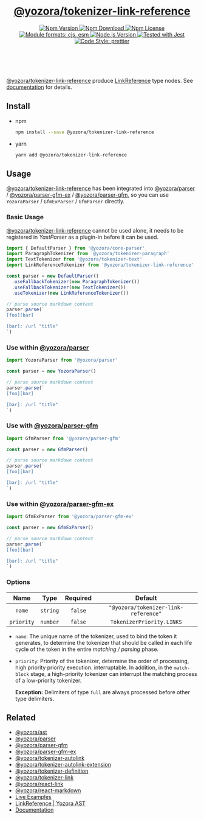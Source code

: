 <!-- :begin use tokenizer/banner -->

<header>
  <h1 align="center">
    <a href="https://github.com/yozorajs/yozora/tree/v2.3.4/tokenizers/link-reference#readme">@yozora/tokenizer-link-reference</a>
  </h1>
  <div align="center">
    <a href="https://www.npmjs.com/package/@yozora/tokenizer-link-reference">
      <img
        alt="Npm Version"
        src="https://img.shields.io/npm/v/@yozora/tokenizer-link-reference.svg"
      />
    </a>
    <a href="https://www.npmjs.com/package/@yozora/tokenizer-link-reference">
      <img
        alt="Npm Download"
        src="https://img.shields.io/npm/dm/@yozora/tokenizer-link-reference.svg"
      />
    </a>
    <a href="https://www.npmjs.com/package/@yozora/tokenizer-link-reference">
      <img
        alt="Npm License"
        src="https://img.shields.io/npm/l/@yozora/tokenizer-link-reference.svg"
      />
    </a>
    <a href="#install">
      <img
        alt="Module formats: cjs, esm"
        src="https://img.shields.io/badge/module_formats-cjs%2C%20esm-green.svg"
      />
    </a>
    <a href="https://github.com/nodejs/node">
      <img
        alt="Node.js Version"
        src="https://img.shields.io/node/v/@yozora/tokenizer-link-reference"
      />
    </a>
    <a href="https://github.com/facebook/jest">
      <img
        alt="Tested with Jest"
        src="https://img.shields.io/badge/tested_with-jest-9c465e.svg"
      />
    </a>
    <a href="https://github.com/prettier/prettier">
      <img
        alt="Code Style: prettier"
        src="https://img.shields.io/badge/code_style-prettier-ff69b4.svg?style=flat-square"
      />
    </a>
  </div>
</header>
<br/>

<!-- :end -->

[@yozora/tokenizer-link-reference] produce [LinkReference][node-type] type nodes. See
[documentation][docpage] for details.

<!-- :begin use tokenizer/usage -->

## Install

- npm

  ```bash
  npm install --save @yozora/tokenizer-link-reference
  ```

- yarn

  ```bash
  yarn add @yozora/tokenizer-link-reference
  ```

## Usage

[@yozora/tokenizer-link-reference][] has been integrated into [@yozora/parser][] /
[@yozora/parser-gfm-ex][] / [@yozora/parser-gfm][], so you can use `YozoraParser` / `GfmExParser` /
`GfmParser` directly.

### Basic Usage

[@yozora/tokenizer-link-reference][] cannot be used alone, it needs to be registered in _YastParser_
as a plugin-in before it can be used.

```typescript {4,9}
import { DefaultParser } from '@yozora/core-parser'
import ParagraphTokenizer from '@yozora/tokenizer-paragraph'
import TextTokenizer from '@yozora/tokenizer-text'
import LinkReferenceTokenizer from '@yozora/tokenizer-link-reference'

const parser = new DefaultParser()
  .useFallbackTokenizer(new ParagraphTokenizer())
  .useFallbackTokenizer(new TextTokenizer())
  .useTokenizer(new LinkReferenceTokenizer())

// parse source markdown content
parser.parse(`
[foo][bar]

[bar]: /url "title"
`)
```

### Use within [@yozora/parser][]

```typescript
import YozoraParser from '@yozora/parser'

const parser = new YozoraParser()

// parse source markdown content
parser.parse(`
[foo][bar]

[bar]: /url "title"
`)
```

### Use with [@yozora/parser-gfm][]

```typescript
import GfmParser from '@yozora/parser-gfm'

const parser = new GfmParser()

// parse source markdown content
parser.parse(`
[foo][bar]

[bar]: /url "title"
`)
```

### Use within [@yozora/parser-gfm-ex][]

```typescript
import GfmExParser from '@yozora/parser-gfm-ex'

const parser = new GfmExParser()

// parse source markdown content
parser.parse(`
[foo][bar]

[bar]: /url "title"
`)
```

### Options

|    Name    |   Type   | Required |               Default                |
| :--------: | :------: | :------: | :----------------------------------: |
|   `name`   | `string` | `false`  | `"@yozora/tokenizer-link-reference"` |
| `priority` | `number` | `false`  |      `TokenizerPriority.LINKS`       |

- `name`: The unique name of the tokenizer, used to bind the token it generates, to determine the
  tokenizer that should be called in each life cycle of the token in the entire _matching / parsing_
  phase.

- `priority`: Priority of the tokenizer, determine the order of processing, high priority priority
  execution. interruptable. In addition, in the `match-block` stage, a high-priority tokenizer can
  interrupt the matching process of a low-priority tokenizer.

  **Exception:** Delimiters of type `full` are always processed before other type delimiters.

<!-- :end -->

## Related

- [@yozora/ast][]
- [@yozora/parser][]
- [@yozora/parser-gfm][]
- [@yozora/parser-gfm-ex][]
- [@yozora/tokenizer-autolink][]
- [@yozora/tokenizer-autolink-extension][]
- [@yozora/tokenizer-definition][]
- [@yozora/tokenizer-link][]
- [@yozora/react-link][]
- [@yozora/react-markdown][]
- [Live Examples][live-examples]
- [LinkReference | Yozora AST][node-type]
- [Documentation][docpage]

[node-type]: http://yozora.guanghechen.com/docs/package/ast#linkReference

<!-- :begin use tokenizer/definitions -->

[live-examples]: https://yozora.guanghechen.com/docs/package/tokenizer-link-reference#live-examples
[docpage]: https://yozora.guanghechen.com/docs/package/tokenizer-link-reference
[homepage]: https://github.com/yozorajs/yozora/tree/v2.3.4/tokenizers/link-reference#readme
[gfm-spec]: https://github.github.com/gfm
[mdast-homepage]: https://github.com/syntax-tree/mdast
[@yozora/ast]: https://github.com/yozorajs/yozora/tree/v2.3.4/packages/ast#readme
[@yozora/ast-util]: https://github.com/yozorajs/yozora/tree/v2.3.4/packages/ast-util#readme
[@yozora/character]: https://github.com/yozorajs/yozora/tree/v2.3.4/packages/character#readme
[@yozora/eslint-config]:
  https://github.com/yozorajs/yozora/tree/release-2.x.x/packages/eslint-config#readme
[@yozora/core-parser]: https://github.com/yozorajs/yozora/tree/v2.3.4/packages/core-parser#readme
[@yozora/core-tokenizer]:
  https://github.com/yozorajs/yozora/tree/v2.3.4/packages/core-tokenizer#readme
[@yozora/invariant]: https://github.com/yozorajs/yozora/tree/v2.3.4/packages/invariant#readme
[@yozora/jest-for-tokenizer]:
  https://github.com/yozorajs/yozora/tree/release-2.x.x/packages/jest-for-tokenizer#readme
[@yozora/parser]: https://github.com/yozorajs/yozora/tree/v2.3.4/packages/parser#readme
[@yozora/parser-gfm]: https://github.com/yozorajs/yozora/tree/v2.3.4/packages/parser-gfm#readme
[@yozora/parser-gfm-ex]:
  https://github.com/yozorajs/yozora/tree/v2.3.4/packages/parser-gfm-ex#readme
[@yozora/template-tokenizer]:
  https://github.com/yozorajs/yozora/tree/release-2.x.x/packages/template-tokenizer#readme
[@yozora/tokenizer-admonition]:
  https://github.com/yozorajs/yozora/tree/v2.3.4/tokenizers/admonition#readme
[@yozora/tokenizer-autolink]:
  https://github.com/yozorajs/yozora/tree/v2.3.4/tokenizers/autolink#readme
[@yozora/tokenizer-autolink-extension]:
  https://github.com/yozorajs/yozora/tree/v2.3.4/tokenizers/autolink-extension#readme
[@yozora/tokenizer-blockquote]:
  https://github.com/yozorajs/yozora/tree/v2.3.4/tokenizers/blockquote#readme
[@yozora/tokenizer-break]: https://github.com/yozorajs/yozora/tree/v2.3.4/tokenizers/break#readme
[@yozora/tokenizer-definition]:
  https://github.com/yozorajs/yozora/tree/v2.3.4/tokenizers/definition#readme
[@yozora/tokenizer-delete]: https://github.com/yozorajs/yozora/tree/v2.3.4/tokenizers/delete#readme
[@yozora/tokenizer-ecma-import]:
  https://github.com/yozorajs/yozora/tree/v2.3.4/tokenizers/ecma-import#readme
[@yozora/tokenizer-emphasis]:
  https://github.com/yozorajs/yozora/tree/v2.3.4/tokenizers/emphasis#readme
[@yozora/tokenizer-fenced-block]:
  https://github.com/yozorajs/yozora/tree/v2.3.4/tokenizers/fenced-block#readme
[@yozora/tokenizer-fenced-code]:
  https://github.com/yozorajs/yozora/tree/v2.3.4/tokenizers/fenced-code#readme
[@yozora/tokenizer-footnote]:
  https://github.com/yozorajs/yozora/tree/v2.3.4/tokenizers/footnote#readme
[@yozora/tokenizer-footnote-definition]:
  https://github.com/yozorajs/yozora/tree/v2.3.4/tokenizers/footnote-definition#readme
[@yozora/tokenizer-footnote-reference]:
  https://github.com/yozorajs/yozora/tree/v2.3.4/tokenizers/footnote-reference#readme
[@yozora/tokenizer-heading]:
  https://github.com/yozorajs/yozora/tree/v2.3.4/tokenizers/heading#readme
[@yozora/tokenizer-html-block]:
  https://github.com/yozorajs/yozora/tree/v2.3.4/tokenizers/html-block#readme
[@yozora/tokenizer-html-inline]:
  https://github.com/yozorajs/yozora/tree/v2.3.4/tokenizers/html-inline#readme
[@yozora/tokenizer-image]: https://github.com/yozorajs/yozora/tree/v2.3.4/tokenizers/image#readme
[@yozora/tokenizer-image-reference]:
  https://github.com/yozorajs/yozora/tree/v2.3.4/tokenizers/image-reference#readme
[@yozora/tokenizer-indented-code]:
  https://github.com/yozorajs/yozora/tree/v2.3.4/tokenizers/indented-code#readme
[@yozora/tokenizer-inline-code]:
  https://github.com/yozorajs/yozora/tree/v2.3.4/tokenizers/inline-code#readme
[@yozora/tokenizer-inline-math]:
  https://github.com/yozorajs/yozora/tree/v2.3.4/tokenizers/inline-math#readme
[@yozora/tokenizer-link]: https://github.com/yozorajs/yozora/tree/v2.3.4/tokenizers/link#readme
[@yozora/tokenizer-link-reference]:
  https://github.com/yozorajs/yozora/tree/v2.3.4/tokenizers/link-reference#readme
[@yozora/tokenizer-list]: https://github.com/yozorajs/yozora/tree/v2.3.4/tokenizers/list#readme
[@yozora/tokenizer-math]: https://github.com/yozorajs/yozora/tree/v2.3.4/tokenizers/math#readme
[@yozora/tokenizer-paragraph]:
  https://github.com/yozorajs/yozora/tree/v2.3.4/tokenizers/paragraph#readme
[@yozora/tokenizer-setext-heading]:
  https://github.com/yozorajs/yozora/tree/v2.3.4/tokenizers/setext-heading#readme
[@yozora/tokenizer-table]: https://github.com/yozorajs/yozora/tree/v2.3.4/tokenizers/table#readme
[@yozora/tokenizer-text]: https://github.com/yozorajs/yozora/tree/v2.3.4/tokenizers/text#readme
[@yozora/tokenizer-thematic-break]:
  https://github.com/yozorajs/yozora/tree/v2.3.4/tokenizers/thematic-break#readme
[@yozora/react-admonition]:
  https://github.com/yozorajs/yozora-react/tree/main/packages/admonition#readme
[@yozora/react-blockquote]:
  https://github.com/yozorajs/yozora-react/tree/main/packages/blockquote#readme
[@yozora/react-break]: https://github.com/yozorajs/yozora-react/tree/main/packages/break#readme
[@yozora/react-delete]: https://github.com/yozorajs/yozora-react/tree/main/packages/delete#readme
[@yozora/react-emphasis]:
  https://github.com/yozorajs/yozora-react/tree/main/packages/emphasis#readme
[@yozora/react-code]: https://github.com/yozorajs/yozora-react/tree/main/packages/code#readme
[@yozora/react-code-live]:
  https://github.com/yozorajs/yozora-react/tree/main/packages/code-live#readme
[@yozora/react-footnote-definitions]:
  https://github.com/yozorajs/yozora-react/tree/main/packages/footnote-definitions#readme
[@yozora/react-footnote-reference]:
  https://github.com/yozorajs/yozora-react/tree/main/packages/footnote-reference#readme
[@yozora/react-heading]: https://github.com/yozorajs/yozora-react/tree/main/packages/heading#readme
[@yozora/react-image]: https://github.com/yozorajs/yozora-react/tree/main/packages/image#readme
[@yozora/react-inline-code]:
  https://github.com/yozorajs/yozora-react/tree/main/packages/inline-code#readme
[@yozora/react-inline-math]:
  https://github.com/yozorajs/yozora-react/tree/main/packages/inline-math#readme
[@yozora/react-link]: https://github.com/yozorajs/yozora-react/tree/main/packages/link#readme
[@yozora/react-list]: https://github.com/yozorajs/yozora-react/tree/main/packages/list#readme
[@yozora/react-list-item]:
  https://github.com/yozorajs/yozora-react/tree/main/packages/list-item#readme
[@yozora/react-markdown]:
  https://github.com/yozorajs/yozora-react/tree/main/packages/markdown#readme
[@yozora/react-math]: https://github.com/yozorajs/yozora-react/tree/main/packages/math#readme
[@yozora/react-paragraph]:
  https://github.com/yozorajs/yozora-react/tree/main/packages/paragraph#readme
[@yozora/react-strong]: https://github.com/yozorajs/yozora-react/tree/main/packages/strong#readme
[@yozora/react-table]: https://github.com/yozorajs/yozora-react/tree/main/packages/table#readme
[@yozora/react-text]: https://github.com/yozorajs/yozora-react/tree/main/packages/text#readme
[@yozora/react-thematic-break]:
  https://github.com/yozorajs/yozora-react/tree/main/packages/thematic-break#readme
[doc-live-examples/gfm]: https://yozora.guanghechen.com/docs/example/gfm
[doc-@yozora/ast]: https://yozora.guanghechen.com/docs/package/ast
[doc-@yozora/ast-util]: https://yozora.guanghechen.com/docs/package/ast-util
[doc-@yozora/core-parser]: https://yozora.guanghechen.com/docs/package/core-parser
[doc-@yozora/core-tokenizer]: https://yozora.guanghechen.com/docs/package/core-tokenizer
[doc-@yozora/parser]: https://yozora.guanghechen.com/docs/package/parser
[doc-@yozora/parser-gfm]: https://yozora.guanghechen.com/docs/package/parser-gfm
[doc-@yozora/parser-gfm-ex]: https://yozora.guanghechen.com/docs/package/parser-gfm-ex
[doc-@yozora/tokenizer-admonition]: https://yozora.guanghechen.com/docs/package/tokenizer-admonition
[doc-@yozora/tokenizer-autolink]: https://yozora.guanghechen.com/docs/package/tokenizer-autolink
[doc-@yozora/tokenizer-autolink-extension]:
  https://yozora.guanghechen.com/docs/package/tokenizer-autolink-extension
[doc-@yozora/tokenizer-blockquote]: https://yozora.guanghechen.com/docs/package/tokenizer-blockquote
[doc-@yozora/tokenizer-break]: https://yozora.guanghechen.com/docs/package/tokenizer-break
[doc-@yozora/tokenizer-delete]: https://yozora.guanghechen.com/docs/package/tokenizer-delete
[doc-@yozora/tokenizer-emphasis]: https://yozora.guanghechen.com/docs/package/tokenizer-emphasis
[doc-@yozora/tokenizer-fenced-code]:
  https://yozora.guanghechen.com/docs/package/tokenizer-fenced-code
[doc-@yozora/tokenizer-heading]: https://yozora.guanghechen.com/docs/package/tokenizer-heading
[doc-@yozora/tokenizer-html-block]: https://yozora.guanghechen.com/docs/package/tokenizer-html-block
[doc-@yozora/tokenizer-html-inline]:
  https://yozora.guanghechen.com/docs/package/tokenizer-html-inline
[doc-@yozora/tokenizer-image]: https://yozora.guanghechen.com/docs/package/tokenizer-image
[doc-@yozora/tokenizer-image-reference]:
  https://yozora.guanghechen.com/docs/package/tokenizer-image-reference
[doc-@yozora/tokenizer-indented-code]:
  https://yozora.guanghechen.com/docs/package/tokenizer-indented-code
[doc-@yozora/tokenizer-inline-code]:
  https://yozora.guanghechen.com/docs/package/tokenizer-inline-code
[doc-@yozora/tokenizer-inline-math]:
  https://yozora.guanghechen.com/docs/package/tokenizer-inline-math
[doc-@yozora/tokenizer-link]: https://yozora.guanghechen.com/docs/package/tokenizer-link
[doc-@yozora/tokenizer-definition]: https://yozora.guanghechen.com/docs/package/tokenizer-definition
[doc-@yozora/tokenizer-link-reference]:
  https://yozora.guanghechen.com/docs/package/tokenizer-link-reference
[doc-@yozora/tokenizer-list]: https://yozora.guanghechen.com/docs/package/tokenizer-list
[doc-@yozora/tokenizer-math]: https://yozora.guanghechen.com/docs/package/tokenizer-math
[doc-@yozora/tokenizer-paragraph]: https://yozora.guanghechen.com/docs/package/tokenizer-paragraph
[doc-@yozora/tokenizer-setext-heading]:
  https://yozora.guanghechen.com/docs/package/tokenizer-setext-heading
[doc-@yozora/tokenizer-table]: https://yozora.guanghechen.com/docs/package/tokenizer-table
[doc-@yozora/tokenizer-text]: https://yozora.guanghechen.com/docs/package/tokenizer-text
[doc-@yozora/tokenizer-thematic-break]:
  https://yozora.guanghechen.com/docs/package/tokenizer-thematic-break
[doc-@yozora/jest-for-tokenizer]: https://yozora.guanghechen.com/docs/package/jest-for-tokenizer
[doc-@yozora/parser-gfm]: https://yozora.guanghechen.com/docs/package/parser-gfm
[gfm-atx-heading]: https://github.github.com/gfm/#atx-heading
[gfm-autolink]: https://github.github.com/gfm/#autolinks
[gfm-autolink-extension]: https://github.github.com/gfm/#autolinks-extension-
[gfm-blockquote]: https://github.github.com/gfm/#block-quotes
[gfm-bullet-list]: https://github.github.com/gfm/#bullet-list
[gfm-delete]: https://github.github.com/gfm/#strikethrough-extension-
[gfm-emphasis]: https://github.github.com/gfm/#can-open-emphasis
[gfm-fenced-code]: https://github.github.com/gfm/#fenced-code-block
[gfm-hard-line-break]: https://github.github.com/gfm/#hard-line-break
[gfm-html-block]: https://github.github.com/gfm/#html-block
[gfm-html-inline]: https://github.github.com/gfm/#raw-html
[gfm-image]: https://github.github.com/gfm/#images
[gfm-image-reference]: https://github.github.com/gfm/#example-590
[gfm-indented-code]: https://github.github.com/gfm/#indented-code-block
[gfm-inline-code]: https://github.github.com/gfm/#code-span
[gfm-link]: https://github.github.com/gfm/#inline-link
[gfm-definition]: https://github.github.com/gfm/#link-reference-definition
[gfm-link-reference]: https://github.github.com/gfm/#reference-link
[gfm-list]: https://github.github.com/gfm/#lists
[gfm-list-item]: https://github.github.com/gfm/#list-items
[gfm-list-task-item]: https://github.github.com/gfm/#task-list-items-extension-
[gfm-paragraph]: https://github.github.com/gfm/#paragraph
[gfm-setext-heading]: https://github.github.com/gfm/#setext-heading
[gfm-soft-line-break]: https://github.github.com/gfm/#soft-line-breaks
[gfm-strong]: https://github.github.com/gfm/#can-open-strong-emphasis
[gfm-tab]: https://github.github.com/gfm/#tabs
[gfm-table]: https://github.github.com/gfm/#table
[gfm-text]: https://github.github.com/gfm/#soft-line-breaks
[gfm-thematic-break]: https://github.github.com/gfm/#thematic-break

<!-- :end -->
